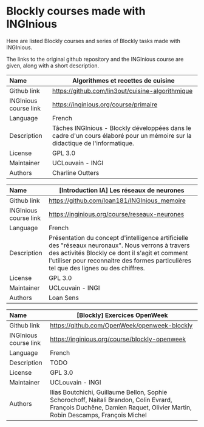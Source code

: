 # Blockly courses made with INGInious

Here are listed Blockly courses and series of Blockly tasks made with INGInious.

The links to the original github repository and the INGInious course are given, along with a short description.


| Name | Algorithmes et recettes de cuisine      |
| :---- | ------------------------------------- |
| Github link | https://github.com/lin3out/cuisine-algorithmique |
| INGInious course link | https://inginious.org/course/primaire |
| Language | French |
| Description | Tâches INGInious - Blockly développées dans le cadre d'un cours élaboré pour un mémoire sur la didactique de l'informatique. |
| License | GPL 3.0 |
| Maintainer | UCLouvain - INGI
| Authors | Charline Outters

| Name | [Introduction IA] Les réseaux de neurones     |
| :---- | ------------------------------------- |
| Github link | https://github.com/loan181/INGInious_memoire |
| INGInious course link | https://inginious.org/course/reseaux-neurones |
| Language | French |
| Description | Présentation du concept d'intelligence artificielle des "réseaux neuronaux". Nous verrons à travers des activités Blockly ce dont il s'agit et comment l'utiliser pour reconnaitre des formes particulières tel que des lignes ou des chiffres. |
| License | GPL 3.0 |
| Maintainer | UCLouvain - INGI
| Authors | Loan Sens

| Name | [Blockly] Exercices OpenWeek     |
| :---- | ------------------------------------- |
| Github link | https://github.com/OpenWeek/openweek-blockly |
| INGInious course link | https://inginious.org/course/blockly-openweek |
| Language | French |
| Description | TODO |
| License | GPL 3.0 |
| Maintainer | UCLouvain - INGI
| Authors | Ilias Boutchichi, Guillaume Bellon, Sophie Schorochoff, Naitali Brandon, Colin Evrard, François Duchêne, Damien Raquet, Olivier Martin, Robin Descamps, François Michel

